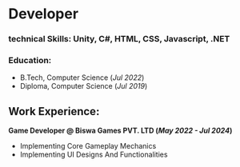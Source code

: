 # Developer

### technical Skills: Unity, C#, HTML, CSS, Javascript, .NET

### Education: 
- B.Tech, Computer Science (_Jul 2022_)
- Diploma, Computer Science (_Jul 2019_)

## Work Experience:
**Game Developer @ Biswa Games PVT. LTD (_May 2022 - Jul 2024_)**
- Implementing Core Gameplay Mechanics
- Implementing UI Designs And Functionalities
